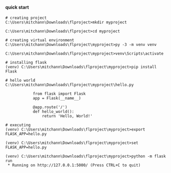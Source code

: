 #### quick start

	# creating project
	C:\Users\mitchann\Downloads\flproject>mkdir myproject
	
	C:\Users\mitchann\Downloads\flproject>cd myproject

	# creating virtual environment	
	C:\Users\mitchann\Downloads\flproject\myproject>py -3 -m venv venv

	C:\Users\mitchann\Downloads\flproject\myproject>venv\Scripts\activate

	# installing flask
	(venv) C:\Users\mitchann\Downloads\flproject\myproject>pip install Flask

	# hello world 
	C:\Users\mitchann\Downloads\flproject\myproject\hello.py

				from flask import Flask
				app = Flask(__name__)

				@app.route('/')
				def hello_world():
					return 'Hello, World!'

	# executing 
	(venv) C:\Users\mitchann\Downloads\flproject\myproject>export FLASK_APP=hello.py

	(venv) C:\Users\mitchann\Downloads\flproject\myproject>set FLASK_APP=hello.py

	(venv) C:\Users\mitchann\Downloads\flproject\myproject>python -m flask run
	 * Running on http://127.0.0.1:5000/ (Press CTRL+C to quit)
